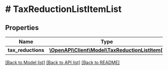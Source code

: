 # # TaxReductionListItemList

## Properties

Name | Type | Description | Notes
------------ | ------------- | ------------- | -------------
**tax_reductions** | [**\OpenAPI\Client\Model\TaxReductionListItem[]**](TaxReductionListItem.md) |  | [optional]

[[Back to Model list]](../../README.md#models) [[Back to API list]](../../README.md#endpoints) [[Back to README]](../../README.md)
